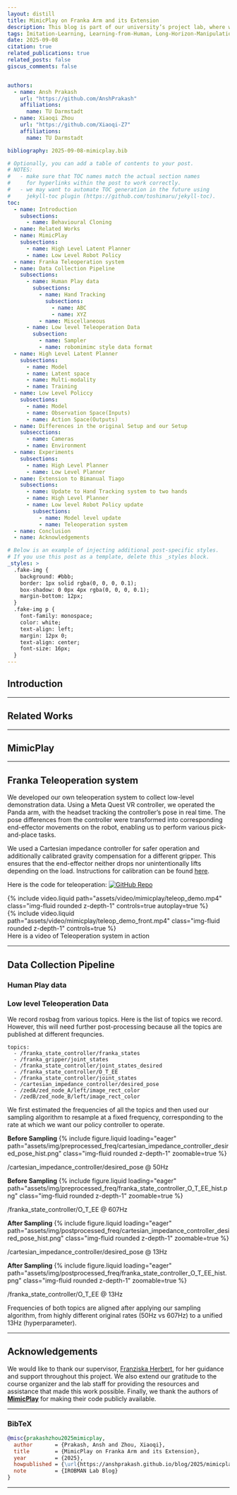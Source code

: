 ```yaml
---
layout: distill
title: MimicPlay on Franka Arm and its Extension
description: This blog is part of our university’s project lab, where we are working on replicating MimicPlay using a real one-arm robotic platform in our lab. Building on this setup, we aim to extend the approach to bi-manual systems such as the Tiago robot. Our work explores how abundant human play data can be leveraged to guide efficient low-level robot policies.
tags: Imitation-Learning, Learning-from-Human, Long-Horizon-Manipulation
date: 2025-09-08
citation: true
related_publications: true
related_posts: false
giscus_comments: false


authors:
  - name: Ansh Prakash
    url: "https://github.com/AnshPrakash"
    affiliations:
      name: TU Darmstadt
  - name: Xiaoqi Zhou
    url: "https://github.com/Xiaoqi-Z7"
    affiliations:
      name: TU Darmstadt

bibliography: 2025-09-08-mimicplay.bib

# Optionally, you can add a table of contents to your post.
# NOTES:
#   - make sure that TOC names match the actual section names
#     for hyperlinks within the post to work correctly.
#   - we may want to automate TOC generation in the future using
#     jekyll-toc plugin (https://github.com/toshimaru/jekyll-toc).
toc:
  - name: Introduction
    subsections:
      - name: Behavioural Cloning
  - name: Related Works
  - name: MimicPlay
    subsections:
      - name: High Level Latent Planner
      - name: Low Level Robot Policy
  - name: Franka Teleoperation system
  - name: Data Collection Pipeline
    subsections:
      - name: Human Play data
        subsections:
          - name: Hand Tracking
            subsections:
              - name: ABC
              - name: XYZ
          - name: Miscellaneous
      - name: Low level Teleoperation Data
        subsection:
          - name: Sampler
          - name: robomimimc style data format
  - name: High Level Latent Planner
    subsections:
      - name: Model
      - name: Latent space
      - name: Multi-modality
      - name: Training
  - name: Low Level Policcy
    subsections:
      - name: Model
      - name: Observation Space(Inputs)
      - name: Action Space(Outputs)
  - name: Differences in the original Setup and our Setup
    subsecctions:
      - name: Cameras
      - name: Environment
  - name: Experiments
    subsections:
      - name: High Level Planner
      - name: Low Level Planner
  - name: Extension to Bimanual Tiago
    subsections:
      - name: Update to Hand Tracking system to two hands
      - name: High Level Planner
      - name: Low level Robot Policy update
        subsections:
          - name: Model level update
          - name: Teleoperation system
  - name: Conclusion
  - name: Acknowledgements

# Below is an example of injecting additional post-specific styles.
# If you use this post as a template, delete this _styles block.
_styles: >
  .fake-img {
    background: #bbb;
    border: 1px solid rgba(0, 0, 0, 0.1);
    box-shadow: 0 0px 4px rgba(0, 0, 0, 0.1);
    margin-bottom: 12px;
  }
  .fake-img p {
    font-family: monospace;
    color: white;
    text-align: left;
    margin: 12px 0;
    text-align: center;
    font-size: 16px;
  }
---
```


## Introduction


---

## Related Works


---

## MimicPlay

---

## Franka Teleoperation system

We developed our own teleoperation system to collect low-level demonstration data. Using a Meta Quest VR controller, we operated the Panda arm, with the headset tracking the controller’s pose in real time. The pose differences from the controller were transformed into corresponding end-effector movements on the robot, enabling us to perform various pick-and-place tasks.

We used a Cartesian impedance controller for safer operation and additionally calibrated gravity compensation for a different gripper. This ensures that the end-effector neither drops nor unintentionally lifts depending on the load. Instructions for calibration can be found [here](https://github.com/nbfigueroa/franka_interactive_controllers/blob/main/doc/instructions/external_tool_compensation.md).

Here is the code for teleoperation: [![GitHub Repo](https://img.shields.io/badge/GitHub-Franka--Teleop-blue?logo=github)](https://github.com/AnshPrakash/franka_teleop)


<div class="row mt-3">
    <div class="col-sm mt-3 mt-md-0">
        {% include video.liquid path="assets/video/mimicplay/teleop_demo.mp4" class="img-fluid rounded z-depth-1" controls=true autoplay=true %}
    </div>
    <div class="col-sm mt-3 mt-md-0">
        {% include video.liquid path="assets/video/mimicplay/teleop_demo_front.mp4" class="img-fluid rounded z-depth-1" controls=true %}
    </div>
</div>
<div class="caption">
    Here is a video of Teleoperation system in action
</div>

---

## Data Collection Pipeline


### Human Play data


### Low level Teleoperation Data

We record rosbag from various topics. Here is the list of topics we record. However, this will need further post-processing because all the topics are published at different frequncies.

```
topics:
  - /franka_state_controller/franka_states
  - /franka_gripper/joint_states
  - /franka_state_controller/joint_states_desired
  - /franka_state_controller/O_T_EE
  - /franka_state_controller/joint_states
  - /cartesian_impedance_controller/desired_pose
  - /zedA/zed_node_A/left/image_rect_color 
  - /zedB/zed_node_B/left/image_rect_color 
```

We first estimated the frequencies of all the topics and then used our sampling algorithm to resample at a fixed frequency, corresponding to the rate at which we want our policy controller to operate.

<!-- Pre-processed frequencies -->
<div class="row mt-3">
    <div class="col-sm text-center">
        <strong>Before Sampling</strong>
        {% include figure.liquid loading="eager" path="assets/img/preprocessed_freq/cartesian_impedance_controller_desired_pose_hist.png" class="img-fluid rounded z-depth-1" zoomable=true %}
        <p>/cartesian_impedance_controller/desired_pose @ 50Hz</p>
    </div>
    <div class="col-sm text-center">
        <strong>Before Sampling</strong>
        {% include figure.liquid loading="eager" path="assets/img/preprocessed_freq/franka_state_controller_O_T_EE_hist.png" class="img-fluid rounded z-depth-1" zoomable=true %}
        <p>/franka_state_controller/O_T_EE @ 607Hz</p>
    </div>
</div>

<!-- Post-processed frequencies -->
<div class="row mt-4">
    <div class="col-sm text-center">
        <strong>After Sampling</strong>
        {% include figure.liquid loading="eager" path="assets/img/postprocessed_freq/cartesian_impedance_controller_desired_pose_hist.png" class="img-fluid rounded z-depth-1" zoomable=true %}
        <p>/cartesian_impedance_controller/desired_pose @ 13Hz</p>
    </div>
    <div class="col-sm text-center">
        <strong>After Sampling</strong>
        {% include figure.liquid loading="eager" path="assets/img/postprocessed_freq/franka_state_controller_O_T_EE_hist.png" class="img-fluid rounded z-depth-1" zoomable=true %}
        <p>/franka_state_controller/O_T_EE @ 13Hz</p>
    </div>
</div>

<div class="caption mt-2 text-center">
    Frequencies of both topics are aligned after applying our sampling algorithm, from highly different original rates (50Hz vs 607Hz) to a unified 13Hz (hyperparameter).
</div>



---

## Acknowledgements

We would like to thank our supervisor, [Franziska Herbert](https://pearl-lab.com/people/franziska-herbert/), for her guidance and support throughout this project. We also extend our gratitude to the course organizer and the lab staff for providing the resources and assistance that made this work possible. Finally, we thank the authors of [**MimicPlay**](https://mimic-play.github.io/) for making their code publicly available.

---



### BibTeX

```bibtex
@misc{prakashzhou2025mimicplay,
  author       = {Prakash, Ansh and Zhou, Xiaoqi},
  title        = {MimicPlay on Franka Arm and its Extension},
  year         = {2025},
  howpublished = {\url{https://anshprakash.github.io/blog/2025/mimicplay/}},
  note         = {IROBMAN Lab Blog}
}
```

---